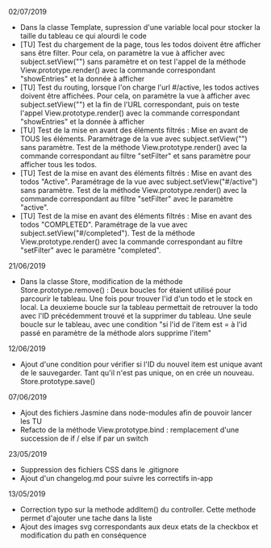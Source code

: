 02/07/2019
- Dans la classe Template, supression d'une variable local pour stocker la taille du tableau ce qui alourdi le code
- [TU] Test du chargement de la page, tous les todos doivent être afficher sans être filter. Pour cela, on paramètre la vue à afficher avec subject.setView("") sans paramètre et on test l'appel de la méthode View.prototype.render() avec la commande correspondant "showEntries" et la donnée à afficher
- [TU] Test du routing, lorsque l'on charge l'url #/active, les todos actives doivent être affichées. Pour cela, on paramètre la vue à afficher avec subject.setView("") et la fin de l'URL correspondant, puis on teste l'appel View.prototype.render() avec la commande correspondant "showEntries" et la donnée à afficher
- [TU] Test de la mise en avant des éléments filtrés : Mise en avant de TOUS les éléments. Paramétrage de la vue avec subject.setView("") sans paramètre. Test de la méthode View.prototype.render() avec la commande correspondant au filtre "setFilter" et sans paramètre pour afficher tous les todos.
- [TU] Test de la mise en avant des éléments filtrés : Mise en avant des todos "Active". Paramétrage de la vue avec subject.setView("#/active") sans paramètre. Test de la méthode View.prototype.render() avec la commande correspondant au filtre "setFilter" avec le paramètre "active".
- [TU] Test de la mise en avant des éléments filtrés : Mise en avant des todos "COMPLETED". Paramétrage de la vue avec subject.setView("#/completed"). Test de la méthode View.prototype.render() avec la commande correspondant au filtre "setFilter" avec le paramètre "completed".

21/06/2019
- Dans la classe Store, modification de la méthode Store.prototype.remove() : Deux boucles for étaient utilisé pour parcourir le tableau. Une fois pour trouver l'id d'un todo et le stock en local. La deuxieme boucle sur la tableau permettait de retrouver la todo avec l'ID précédemment trouvé et la supprimer du tableau. Une seule boucle sur le tableau, avec une condition "si l'id de l'item est = à l'id passé en paramètre de la méthode alors supprime l'item"

12/06/2019
- Ajout d'une condition pour vérifier si l'ID du nouvel item est unique avant de le sauvegarder. Tant qu'il n'est pas unique, on en crée un nouveau. Store.prototype.save()

07/06/2019
- Ajout des fichiers Jasmine dans node-modules afin de pouvoir lancer les TU
- Refacto de la méthode View.prototype.bind : remplacement d'une succession de if / else if par un switch

23/05/2019
- Suppression des fichiers CSS dans le .gitignore
- Ajout d'un changelog.md pour suivre les correctifs in-app

13/05/2019
- Correction typo sur la methode addItem() du controller. Cette methode permet d'ajouter une tache dans la liste
- Ajout des images svg correspondants aux deux etats de la checkbox et modification du path en conséquence